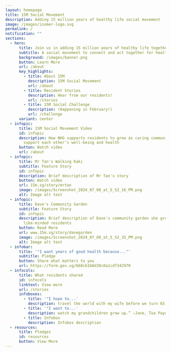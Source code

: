 ```yaml
---
layout: homepage
title: 15M Social Movement
description: Adding 15 million years of healthy life social movement
image: /images/isomer-logo.svg
permalink: /
notification: ""
sections:
  - hero:
      title: Join us in adding 15 million years of healthy life together!
      subtitle: A social movement to connect and act together for health
      background: /images/banner.png
      button: Learn More
      url: /about
      key_highlights:
        - title: About 15M
          description: 15M Social Movement
          url: /about
        - title: Resident Stories
          description: Hear from our residents!
          url: /stories
        - title: 15M Social Challenge
          description: (Happening in February!)
          url: /challenge
      variant: center
  - infopic:
      title: 15M Social Movement Video
      id: infopic
      description: How NHG supports residents to grow as caring communities that
        support each other’s well-being and health
      button: Watch video
      url: /about
  - infopic:
      title: Mr Tan's Walking Kaki
      subtitle: Feature Story
      id: infopic
      description: Brief description of Mr Tan's story
      button: Watch video
      url: 15m.sg/story/mrtan
      image: /images/Screenshot_2024_07_08_at_5_52_16_PM.png
      alt: Image alt text
  - infopic:
      title: Dave's Community Garden
      subtitle: Feature Story
      id: infopic
      description: Brief description of Dave's community garden she grew with
        like-minded residents
      button: Read More
      url: www.15m.sg/story/davegarden
      image: /images/Screenshot_2024_07_08_at_5_52_35_PM.png
      alt: Image alt text
  - infobar:
      title: '"I want years of good health because..."'
      subtitle: Pledge
      button: Share what matters to you
      url: https://form.gov.sg/668cb1b0d30c0a1cdf342970
  - infocols:
      title: What residents shared
      id: infocols
      linktext: View more
      url: /stories
      infoboxes:
        - title: '"I hope to...'
          description: travel the world with my wife before we turn 65.” –Edmund, Sembawang
        - title: '"I want to...'
          description: watch my grandchildren grow up.” –Jane, Toa Payoh
        - title: Infobox
          description: Infobox description
  - resources:
      title: Pledges
      id: resources
      button: View More
---
```

